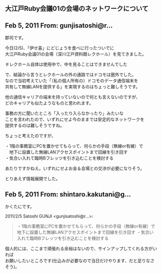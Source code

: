 ## 大江戸Ruby会議01の会場のネットワークについて

## Feb 5, 2011 From: gunjisatoshi@r...

郡司です。

今日(2/5)、「伊せ喜」にどじょうを食べに行ったついでに  
大江戸Ruby会議01の会場（深川江戸資料館レクホール）を見てきました。

＃レクホール自体は使用中で、中を見ることはできませんでした

で、結論から言うとレクホールの外の通路ではドコモは圏外でした。  
なので当初考えていた「（私の個人所有の）ドコモのデータ通信端末を  
共有して無線LANを提供する」を実現するのはちょっと難しそうです。

他の通信キャリアの端末を持っていないので何とも言えないのですが、  
どのキャリアも似たようなものと思われます。

事務の方に聞いたところ「入ったり入らなかったり」みたいな  
ことを言われたので、いずれにせよ今のままでは安定的なネットワークを  
提供するのは難しそうですね。

ちょっと考えたのですが、

・1階の事務室にPCを置かせてもらって、何らかの手段（無線or有線）で  
　地下に設置した無線LANアクセスポイントまで回線を引き回す  
・気合い入れて臨時Bフレッツを引き込むことを検討する

あたりですかねえ。いずれにせよお金＆会場との交渉が必要になりそう。

とりあえず情報展開でした。

## Feb 5, 2011 From: shintaro.kakutani@g...

かくたにです。

2011/2/5 Satoshi GUNJI \<gunjisatoshi@r...\>:

> ・1階の事務室にPCを置かせてもらって、何らかの手段（無線or有線）で 地下に設置した無線LANアクセスポイントまで回線を引き回す ・気合い入れて臨時Bフレッツを引き込むことを検討する

個人的には、ここまで頑張れる余裕はないので、サインアップしてくれる方がいれば  
お願いしたいところです(仕込みが必要なので当日だけやります、だと足りなさそう)。

